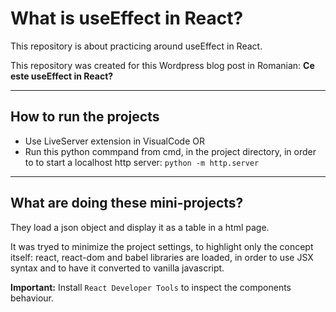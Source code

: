 # What is useEffect in React?

This repository is about practicing around useEffect in React.

This repository was created for this Wordpress blog post in Romanian: **Ce este useEffect in React?**

---

## How to run the projects

- Use LiveServer extension in VisualCode
  OR
- Run this python commpand from cmd, in the project directory, in order to to start a localhost http server:
  `python -m http.server`

---

## What are doing these mini-projects?

They load a json object and display it as a table in a html page.

It was tryed to minimize the project settings, to highlight only the concept itself: react, react-dom and babel libraries are loaded, in order to use JSX syntax and to have it converted to vanilla javascript.

**Important:** Install `React Developer Tools` to inspect the components behaviour.
